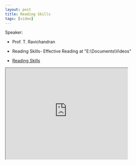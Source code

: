 ```yaml
---
layout: post
title: Reading Skills
tags: [video]
---
```


Speaker:

- Prof. T. Ravichandran

- Reading Skills- Effective Reading  at "E:\Documents\Videos"
- [Reading Skills](https://www.youtube.com/watch?v=6JWblHNgCMc)

<!--more-->

<iframe width="80%" height="300px" src="https://www.youtube.com/embed/6JWblHNgCMc">
</iframe>